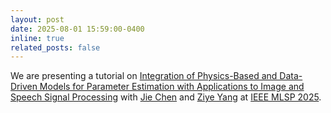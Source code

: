 ```yaml
---
layout: post
date: 2025-08-01 15:59:00-0400
inline: true
related_posts: false
---
```


We are presenting a tutorial on <a href="https://xiuheng-wang.github.io/assets/pdf/[MLSP 2025 Tutorial] Integration of Physics-Based and Data-Driven Models for Parameter Estimation.pdf">Integration of Physics-Based and Data-Driven Models for Parameter Estimation with Applications to Image and Speech Signal Processing</a> with <a href="https://www.jie-chen.com/">Jie Chen</a> and <a href="https://scholar.google.com/citations?user=s7oxh5cAAAAJ&hl=zh-CN">Ziye Yang</a> at <a href="https://2025.ieeemlsp.org/en/">IEEE MLSP 2025</a>.
